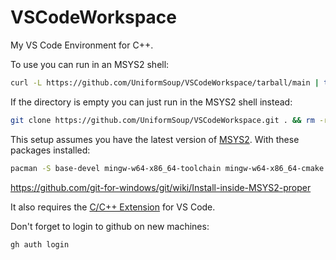 # VSCodeWorkspace
My VS Code Environment for C++.

To use you can run in an MSYS2 shell:
```bash
curl -L https://github.com/UniformSoup/VSCodeWorkspace/tarball/main | tar --exclude='README.md' --exclude='LICENSE' --strip=1 -zx
```
If the directory is empty you can just run in the MSYS2 shell instead:
```bash
git clone https://github.com/UniformSoup/VSCodeWorkspace.git . && rm -rf .git LICENSE README.md
```

This setup assumes you have the latest version of [MSYS2](https://msys2.org/#installation).
With these packages installed:
```bash
pacman -S base-devel mingw-w64-x86_64-toolchain mingw-w64-x86_64-cmake mingw-w64-x86_64-ninja mingw-w64-x86_64-github-cli
```

https://github.com/git-for-windows/git/wiki/Install-inside-MSYS2-proper

It also requires the [C/C++ Extension](https://github.com/microsoft/vscode-cpptools) for VS Code.

Don't forget to login to github on new machines:
```bash
gh auth login
```
